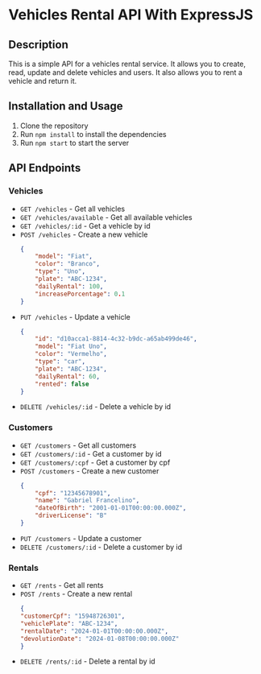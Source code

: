 # Vehicles Rental API With ExpressJS

## Description

This is a simple API for a vehicles rental service. It allows you to create, read, update and delete vehicles and users. It also allows you to rent a vehicle and return it.

## Installation and Usage

1. Clone the repository
2. Run `npm install` to install the dependencies
3. Run `npm start` to start the server

## API Endpoints

### Vehicles

- `GET /vehicles` - Get all vehicles
- `GET /vehicles/available` - Get all available vehicles
- `GET /vehicles/:id` - Get a vehicle by id
- `POST /vehicles` - Create a new vehicle
    ```json
    {
        "model": "Fiat",
        "color": "Branco",
        "type": "Uno",
        "plate": "ABC-1234",
        "dailyRental": 100,
        "increasePorcentage": 0.1
    }
    ```
- `PUT /vehicles` - Update a vehicle
    ```json
    {
        "id": "d10acca1-8814-4c32-b9dc-a65ab499de46",
        "model": "Fiat Uno",
        "color": "Vermelho",
        "type": "car",
        "plate": "ABC-1234",
        "dailyRental": 60,
        "rented": false
    }
    ```
- `DELETE /vehicles/:id` - Delete a vehicle by id

### Customers

- `GET /customers` - Get all customers
- `GET /customers/:id` - Get a customer by id
- `GET /customers/:cpf` - Get a customer by cpf
- `POST /customers` - Create a new customer
    ```json
    {
        "cpf": "12345678901",
        "name": "Gabriel Francelino",
        "dateOfBirth": "2001-01-01T00:00:00.000Z",
        "driverLicense": "B"
    }
    ```
- `PUT /customers` - Update a customer
- `DELETE /customers/:id` - Delete a customer by id

### Rentals

- `GET /rents` - Get all rents
- `POST /rents` - Create a new rental
    ```json
    {
    "customerCpf": "15948726301",
    "vehiclePlate": "ABC-1234",
    "rentalDate": "2024-01-01T00:00:00.000Z",
    "devolutionDate": "2024-01-08T00:00:00.000Z"
    }
    ```
- `DELETE /rents/:id` - Delete a rental by id